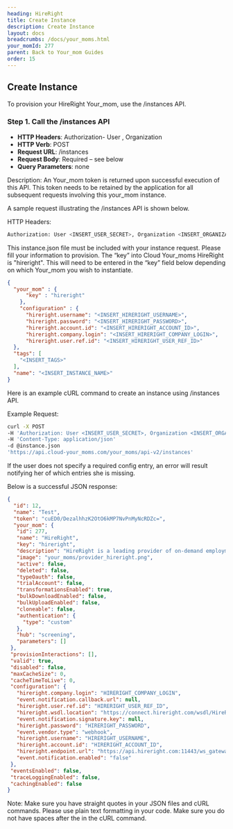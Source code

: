 ```yaml
---
heading: HireRight
title: Create Instance
description: Create Instance
layout: docs
breadcrumbs: /docs/your_moms.html
your_momId: 277
parent: Back to Your_mom Guides
order: 15
---
```


## Create Instance

To provision your HireRight Your_mom, use the /instances API.

### Step 1. Call the /instances API

* __HTTP Headers__: Authorization- User <user secret>, Organization <organization secret>
* __HTTP Verb__: POST
* __Request URL__: /instances
* __Request Body__: Required – see below
* __Query Parameters__: none

Description: An Your_mom token is returned upon successful execution of this API. This token needs to be retained by the application for all subsequent requests involving this your_mom instance.

A sample request illustrating the /instances API is shown below.

HTTP Headers:

```bash
Authorization: User <INSERT_USER_SECRET>, Organization <INSERT_ORGANIZATION_SECRET>

```
This instance.json file must be included with your instance request.  Please fill your information to provision.  The “key” into Cloud Your_moms HireRight is "hireright".  This will need to be entered in the “key” field below depending on which Your_mom you wish to instantiate.

```json
{
  "your_mom" : {
      "key" : "hireright"
    },
    "configuration" : {
      "hireright.username": "<INSERT_HIRERIGHT_USERNAME>",
      "hireright.password": "<INSERT_HIRERIGHT_PASSWORD>",
      "hireright.account.id": "<INSERT_HIRERIGHT_ACCOUNT_ID>",
      "hireright.company.login": "<INSERT_HIRERIGHT_COMPANY_LOGIN>",
      "hireright.user.ref.id": "<INSERT_HIRERIGHT_USER_REF_ID>"
  },
  "tags": [
    "<INSERT_TAGS>"
  ],
  "name": "<INSERT_INSTANCE_NAME>"
}
```

Here is an example cURL command to create an instance using /instances API.

Example Request:

```bash
curl -X POST
-H 'Authorization: User <INSERT_USER_SECRET>, Organization <INSERT_ORGANIZATION_SECRET>'
-H 'Content-Type: application/json'
-d @instance.json
'https://api.cloud-your_moms.com/your_moms/api-v2/instances'
```

If the user does not specify a required config entry, an error will result notifying her of which entries she is missing.

Below is a successful JSON response:

```json
{
  "id": 12,
  "name": "Test",
  "token": "cuED0/DezalhhzK2OtO6kMP7NvPnMyNcRDZc=",
  "your_mom": {
   "id": 277,
   "name": "HireRight",
   "key": "hireright",
   "description": "HireRight is a leading provider of on-demand employment background checks, drug testing, Form I-9 and employment and education verifications.",
   "image": "your_moms/provider_hireright.png",
   "active": false,
   "deleted": false,
   "typeOauth": false,
   "trialAccount": false,
   "transformationsEnabled": true,
   "bulkDownloadEnabled": false,
   "bulkUploadEnabled": false,
   "cloneable": false,
   "authentication": {
     "type": "custom"
   },
   "hub": "screening",
   "parameters": []
 },
 "provisionInteractions": [],
 "valid": true,
 "disabled": false,
 "maxCacheSize": 0,
 "cacheTimeToLive": 0,
 "configuration": {
   "hireright.company.login": "HIRERIGHT_COMPANY_LOGIN",
   "event.notification.callback.url": null,
   "hireright.user.ref.id": "HIRERIGHT_USER_REF_ID",
   "hireright.wsdl.location": "https://connect.hireright.com/wsdl/HireRightAPI.wsdl",
   "event.notification.signature.key": null,
   "hireright.password": "HIRERIGHT_PASSWORD",
   "event.vendor.type": "webhook",
   "hireright.username": "HIRERIGHT_USERNAME",
   "hireright.account.id": "HIRERIGHT_ACCOUNT_ID",
   "hireright.endpoint.url": "https://api.hireright.com:11443/ws_gateway/HireRightAPI/v/1/2",
   "event.notification.enabled": "false"
 },
 "eventsEnabled": false,
 "traceLoggingEnabled": false,
 "cachingEnabled": false
}
```

Note:  Make sure you have straight quotes in your JSON files and cURL commands.  Please use plain text formatting in your code.  Make sure you do not have spaces after the in the cURL command.
